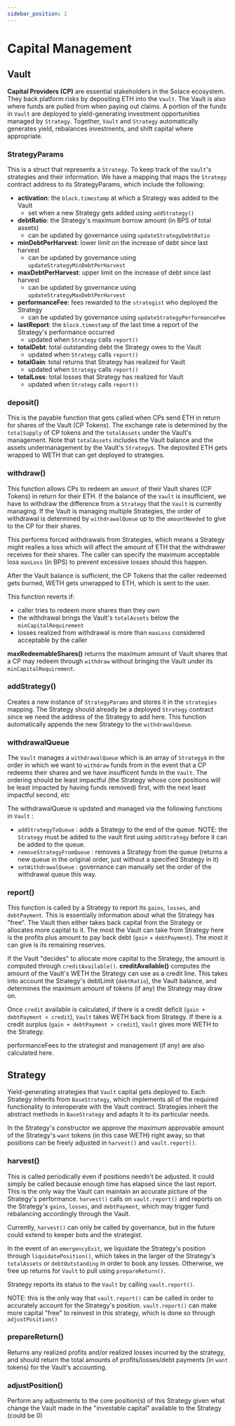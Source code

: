 ```yaml
---
sidebar_position: 2
---
```


# Capital Management

## Vault

**Capital Providers (CP)** are essential stakeholders in the Solace ecosystem. They back platform risks by depositing ETH into the `Vault`. The Vault is also where funds are pulled from when paying out claims. A portion of the funds in `Vault` are deployed to yield-generating investment opportunities managed by `Strategy`. Together, `Vault` and `Strategy` automatically generates yield, rebalances investments, and shift capital where appropriate.

### StrategyParams
This is a struct that represents a `Strategy`. To keep track of the `Vault`'s strategies and their information. We have a mapping that maps the `Strategy` contract address to its StrategyParams, which include the following:
- **activation**: the `block.timestamp` at which a Strategy was added to the Vault
  - set when a new Strategy gets added using `addStrategy()`
- **debtRatio**: the Strategy's maximum borrow amount (in BPS of total assets)
  - can be updated by governance using `updateStrategyDebtRatio`
- **minDebtPerHarvest**: lower limit on the increase of debt since last harvest
  - can be updated by governance using `updateStrategyMinDebtPerHarvest`
- **maxDebtPerHarvest**: upper limit on the increase of debt since last harvest
  - can be updated by governance using `updateStrategyMaxDebtPerHarvest`
- **performanceFee**: fees rewarded to the `strategist` who deployed the Strategy
  - can be updated by governance using `updateStrategyPerformanceFee`
- **lastReport**: the `block.timestamp` of the last time a report of the Strategy's performance occurred
  - updated when `Strategy` calls `report()`
- **totalDebt**: total outstanding debt the Strategy owes to the Vault
  - updated when `Strategy` calls `report()`
- **totalGain**: total returns that Strategy has realized for Vault
  - updated when `Strategy` calls `report()`
- **totalLoss**: total losses that Strategy has realized for Vault
  - updated when `Strategy` calls `report()`

### deposit()
This is the payable function that gets called when CPs send ETH in return for shares of the Vault (CP Tokens). The exchange rate is determined by the `totalSupply` of CP tokens and the `totalAssets` under the Vault's management. Note that `totalAssets` includes the Vault balance and the assets undermanagement by the Vault's `Strategy`s. The deposited ETH gets wrapped to WETH that can get deployed to strategies.

### withdraw()
This function allows CPs to redeem an `amount` of their Vault shares (CP Tokens) in return for their ETH. If the balance of the `Vault` is insufficient, we have to withdraw the difference from a `Strategy` that the `Vault` is currently managing. If the Vault is managing multiple Strategies, the order of withdrawal is determined by `withdrawalQueue` up to the `amountNeeded` to give to the CP for their shares.

This performs forced withdrawals from Strategies, which means a Strategy might realies a loss which will affect the amount of ETH that the withdrawer receives for their shares. The caller can specify the maximum acceptable loss `maxLoss` (in BPS) to prevent excessive losses should this happen.

After the Vault balance is sufficient, the CP Tokens that the caller redeemed gets burned, WETH gets unwrapped to ETH, which is sent to the user.

This function reverts if:
- caller tries to redeem more shares than they own
- the withdrawal brings the Vault's `totalAssets` below the `minCapitalRequirement`
- losses realized from withdrawal is more than `maxLoss` considered acceptable by the caller

**maxRedeemableShares()** returns the maximum amount of Vault shares that a CP may redeem through `withdraw` without bringing the Vault under its `minCapitalRequirement`.

### addStrategy()
Creates a new instance of `StrategyParams` and stores it in the `strategies` mapping. The Strategy should already be a deployed `Strategy` contract since we need the address of the Strategy to add here. This function automatically appends the new Strategy to the `withdrawalQueue`.

### withdrawalQueue
The `Vault` manages a `withdrawalQueue` which is an array of `Strategy`s in the order in which we want to `withdraw` funds from in the event that a CP redeems their shares and we have insufficent funds in the `Vault`. The ordering should be least impactful (the Strategy whose core positions will be least impacted by having funds removed) first, with the next least impactful second, etc

The withdrawalQueue is updated and managed via the following functions in `Vault` :
- `addStrategyToQueue` : adds a Strategy to the end of the queue. NOTE: the `Strategy` must be added to the vault first using `addStrategy` before it can be added to the queue.
- `removeStrategyFromQueue` : removes a Strategy from the queue (returns a new queue in the original order, just without a specified Strategy in it)
- `setWithdrawalQueue` : governance can manually set the order of the withdrawal queue this way.

### report()
This function is called by a Strategy to report its `gains`, `losses`, and `debtPayment`. This is essentially information about what the Strategy has "free". The Vault then either takes back capital from the Strategy or allocates more capital to it. The most the Vault can take from Strategy here is the profits plus amount to pay back debt (`gain` + `debtPayment`). The most it can give is its remaining reserves.

If the Vault "decides" to allocate more capital to the Strategy, the amount is computed through `creditAvailable()`.
**creditAvailable()** computes the amount of the Vault's WETH the Strategy can use as a credit line. This takes into account the Strategy's debtLimit (`debtRatio`), the Vault balance, and determines  the maximum amount of tokens (if any) the Strategy may draw on.

Once `credit` available is calculated, if there is a credit deficit (`gain + debtPayment < credit`), `Vault` takes WETH back from Strategy. If there is a credit surplus (`gain + debtPayment > credit`), `Vault` gives more WETH to the Strategy.

performanceFees to the strategist and management (if any) are also calculated here.

## Strategy
Yield-generating strategies that `Vault` capital gets deployed to. Each Strategy inherits from `BaseStrategy`, which implements all of the required functionality to interoperate with the Vault contract. Strategies inherit the abstract methods in `BaseStrategy` and adapts it to its particular needs.

In the Strategy's constructor we approve the maximum approvable amount of the Strategy's `want` tokens (in this case WETH) right away, so that positions can be freely adjusted in `harvest()` and `vault.report()`.

### harvest()
This is called periodically even if positions needn't be adjusted. It could simply be called because enough time has elapsed since the last report. This is the only way the Vault can maintain an accurate picture of the Strategy's performance. `harvest()` calls on `vault.report()` and reports on the Strategy's `gains`, `losses`, and `debtPayment`, which may trigger fund rebalancing accordingly through the Vault.

Currently, `harvest()` can only be called by governance, but in the future could extend to keeper bots and the strategist.

In the event of an `emergencyExit`, we liquidate the Strategy's position through `liquidatePosition()`, which takes in the larger of the Strategy's `totalAssets` or `debtOutstanding` in order to book any losses. Otherwise, we free up returns for `Vault` to pull using `prepareReturn()`.

Strategy reports its status to the `Vault` by calling `vault.report()`.

NOTE: this is the only way that `vault.report()` can be called in order to accurately account for the Strategy's position. `vault.report()` can make more capital "free" to reinvest in this strategy, which is done so through `adjustPosition()`

### prepareReturn()
Returns any realized profits and/or realized losses incurred by the strategy, and should return the total amounts of profits/losses/debt payments (in `want` tokens) for the Vault's accounting.

### adjustPosition()
Perform any adjustments to the core position(s) of this Strategy given what change the Vault made in the "investable capital" available to the Strategy (could be 0)